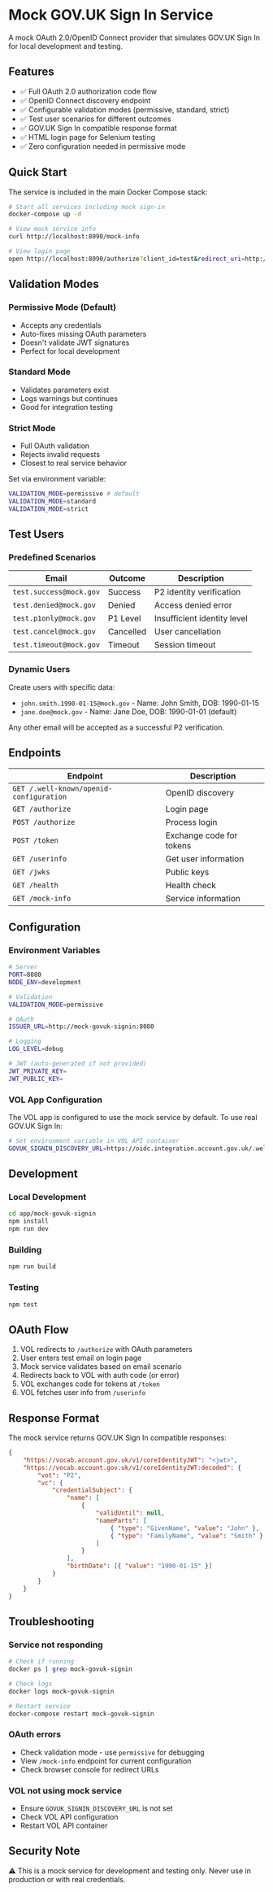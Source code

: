 # Mock GOV.UK Sign In Service

A mock OAuth 2.0/OpenID Connect provider that simulates GOV.UK Sign In for local development and testing.

## Features

- ✅ Full OAuth 2.0 authorization code flow
- ✅ OpenID Connect discovery endpoint
- ✅ Configurable validation modes (permissive, standard, strict)
- ✅ Test user scenarios for different outcomes
- ✅ GOV.UK Sign In compatible response format
- ✅ HTML login page for Selenium testing
- ✅ Zero configuration needed in permissive mode

## Quick Start

The service is included in the main Docker Compose stack:

```bash
# Start all services including mock sign-in
docker-compose up -d

# View mock service info
curl http://localhost:8090/mock-info

# View login page
open http://localhost:8090/authorize?client_id=test&redirect_uri=http://localhost/callback&state=test
```

## Validation Modes

### Permissive Mode (Default)

- Accepts any credentials
- Auto-fixes missing OAuth parameters
- Doesn't validate JWT signatures
- Perfect for local development

### Standard Mode

- Validates parameters exist
- Logs warnings but continues
- Good for integration testing

### Strict Mode

- Full OAuth validation
- Rejects invalid requests
- Closest to real service behavior

Set via environment variable:

```bash
VALIDATION_MODE=permissive # default
VALIDATION_MODE=standard
VALIDATION_MODE=strict
```

## Test Users

### Predefined Scenarios

| Email                   | Outcome   | Description                 |
| ----------------------- | --------- | --------------------------- |
| `test.success@mock.gov` | Success   | P2 identity verification    |
| `test.denied@mock.gov`  | Denied    | Access denied error         |
| `test.p1only@mock.gov`  | P1 Level  | Insufficient identity level |
| `test.cancel@mock.gov`  | Cancelled | User cancellation           |
| `test.timeout@mock.gov` | Timeout   | Session timeout             |

### Dynamic Users

Create users with specific data:

- `john.smith.1990-01-15@mock.gov` - Name: John Smith, DOB: 1990-01-15
- `jane.doe@mock.gov` - Name: Jane Doe, DOB: 1990-01-01 (default)

Any other email will be accepted as a successful P2 verification.

## Endpoints

| Endpoint                                | Description              |
| --------------------------------------- | ------------------------ |
| `GET /.well-known/openid-configuration` | OpenID discovery         |
| `GET /authorize`                        | Login page               |
| `POST /authorize`                       | Process login            |
| `POST /token`                           | Exchange code for tokens |
| `GET /userinfo`                         | Get user information     |
| `GET /jwks`                             | Public keys              |
| `GET /health`                           | Health check             |
| `GET /mock-info`                        | Service information      |

## Configuration

### Environment Variables

```bash
# Server
PORT=8080
NODE_ENV=development

# Validation
VALIDATION_MODE=permissive

# OAuth
ISSUER_URL=http://mock-govuk-signin:8080

# Logging
LOG_LEVEL=debug

# JWT (auto-generated if not provided)
JWT_PRIVATE_KEY=
JWT_PUBLIC_KEY=
```

### VOL App Configuration

The VOL app is configured to use the mock service by default. To use real GOV.UK Sign In:

```bash
# Set environment variable in VOL API container
GOVUK_SIGNIN_DISCOVERY_URL=https://oidc.integration.account.gov.uk/.well-known/openid-configuration
```

## Development

### Local Development

```bash
cd app/mock-govuk-signin
npm install
npm run dev
```

### Building

```bash
npm run build
```

### Testing

```bash
npm test
```

## OAuth Flow

1. VOL redirects to `/authorize` with OAuth parameters
2. User enters test email on login page
3. Mock service validates based on email scenario
4. Redirects back to VOL with auth code (or error)
5. VOL exchanges code for tokens at `/token`
6. VOL fetches user info from `/userinfo`

## Response Format

The mock service returns GOV.UK Sign In compatible responses:

```json
{
    "https://vocab.account.gov.uk/v1/coreIdentityJWT": "<jwt>",
    "https://vocab.account.gov.uk/v1/coreIdentityJWT:decoded": {
        "vot": "P2",
        "vc": {
            "credentialSubject": {
                "name": [
                    {
                        "validUntil": null,
                        "nameParts": [
                            { "type": "GivenName", "value": "John" },
                            { "type": "FamilyName", "value": "Smith" }
                        ]
                    }
                ],
                "birthDate": [{ "value": "1990-01-15" }]
            }
        }
    }
}
```

## Troubleshooting

### Service not responding

```bash
# Check if running
docker ps | grep mock-govuk-signin

# Check logs
docker logs mock-govuk-signin

# Restart service
docker-compose restart mock-govuk-signin
```

### OAuth errors

- Check validation mode - use `permissive` for debugging
- View `/mock-info` endpoint for current configuration
- Check browser console for redirect URLs

### VOL not using mock service

- Ensure `GOVUK_SIGNIN_DISCOVERY_URL` is not set
- Check VOL API configuration
- Restart VOL API container

## Security Note

⚠️ This is a mock service for development and testing only. Never use in production or with real credentials.
